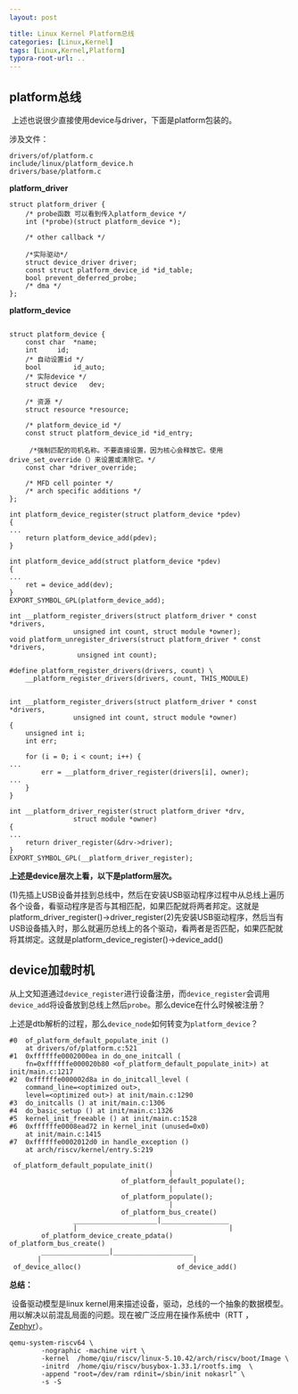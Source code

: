 ```yaml
---
layout: post

title: Linux Kernel Platform总线
categories: [Linux,Kernel]
tags: [Linux,Kernel,Platform]
typora-root-url: ..
---
```


## platform总线

​	上述也说很少直接使用device与driver，下面是platform包装的。

涉及文件：

```
drivers/of/platform.c
include/linux/platform_device.h
drivers/base/platform.c
```

**platform_driver**

```
struct platform_driver {
	/* probe函数 可以看到传入platform_device */
	int (*probe)(struct platform_device *);

	/* other callback */
	
	/*实际驱动*/
	struct device_driver driver;
	const struct platform_device_id *id_table;
	bool prevent_deferred_probe;
	/* dma */
};
```

**platform_device**

```

struct platform_device {
	const char	*name;
	int		id;
	/* 自动设置id */
	bool		id_auto;
	/* 实际device */
	struct device	dev;

	/* 资源 */
	struct resource	*resource;

	/* platform_device_id */
	const struct platform_device_id	*id_entry;

	 /*强制匹配的司机名称。不要直接设置，因为核心会释放它。使用drive_set_override（）来设置或清除它。*/
	const char *driver_override;

	/* MFD cell pointer */
	/* arch specific additions */
};

```

```
int platform_device_register(struct platform_device *pdev)
{
...
	return platform_device_add(pdev);
}

int platform_device_add(struct platform_device *pdev)
{
...
	ret = device_add(dev);
}
EXPORT_SYMBOL_GPL(platform_device_add);
```

```
int __platform_register_drivers(struct platform_driver * const *drivers,
				unsigned int count, struct module *owner);
void platform_unregister_drivers(struct platform_driver * const *drivers,
				 unsigned int count);

#define platform_register_drivers(drivers, count) \
	__platform_register_drivers(drivers, count, THIS_MODULE)


int __platform_register_drivers(struct platform_driver * const *drivers,
				unsigned int count, struct module *owner)
{
	unsigned int i;
	int err;

	for (i = 0; i < count; i++) {
...
		err = __platform_driver_register(drivers[i], owner);
...
	}
}

int __platform_driver_register(struct platform_driver *drv,
				struct module *owner)
{
...
	return driver_register(&drv->driver);
}
EXPORT_SYMBOL_GPL(__platform_driver_register);
```

**上述是device层次上看，以下是platform层次。**

​	(1)先插上USB设备并挂到总线中，然后在安装USB驱动程序过程中从总线上遍历各个设备，看驱动程序是否与其相匹配，如果匹配就将两者邦定。这就是platform_driver_register()->driver_register
​	(2)先安装USB驱动程序，然后当有USB设备插入时，那么就遍历总线上的各个驱动，看两者是否匹配，如果匹配就将其绑定。这就是platform_device_register()->device_add()

## device加载时机

​	从上文知道通过`device_register`进行设备注册，而`device_register`会调用`device_add`将设备放到总线上然后`probe`。那么device在什么时候被注册？

上述是dtb解析的过程，那么`device_node`如何转变为`platform_device`？

```
#0  of_platform_default_populate_init ()
    at drivers/of/platform.c:521
#1  0xffffffe0002000ea in do_one_initcall (
    fn=0xffffffe000020b80 <of_platform_default_populate_init>) at init/main.c:1217
#2  0xffffffe000002d8a in do_initcall_level (
    command_line=<optimized out>,
    level=<optimized out>) at init/main.c:1290
#3  do_initcalls () at init/main.c:1306
#4  do_basic_setup () at init/main.c:1326
#5  kernel_init_freeable () at init/main.c:1528
#6  0xffffffe0008ead72 in kernel_init (unused=0x0)
    at init/main.c:1415
#7  0xffffffe0002012d0 in handle_exception ()
    at arch/riscv/kernel/entry.S:219
```

```
 of_platform_default_populate_init()
                                        |
                            of_platform_default_populate();
                                        |
                            of_platform_populate();
                                        |
                            of_platform_bus_create()
                _____________________|_________________
                |                                      |
        of_platform_device_create_pdata()       of_platform_bus_create()
        _________________|____________________
       |                                      |
 of_device_alloc()                        of_device_add()      
```

**总结：**

​	设备驱动模型是linux kernel用来描述设备，驱动，总线的一个抽象的数据模型。用以解决以前混乱局面的问题。现在被广泛应用在操作系统中（RTT ，[Zephyr](https://zephyrproject.org/)）。

```
qemu-system-riscv64 \
        -nographic -machine virt \
        -kernel  /home/qiu/riscv/linux-5.10.42/arch/riscv/boot/Image \
        -initrd  /home/qiu/riscv/busybox-1.33.1/rootfs.img  \
        -append "root=/dev/ram rdinit=/sbin/init nokasrl" \
        -s -S
```

